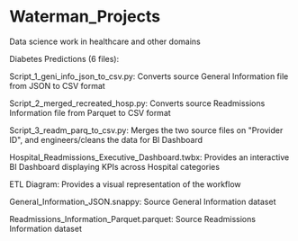 # Waterman_Projects
Data science work in healthcare and other domains

Diabetes Predictions (6 files):

Script_1_geni_info_json_to_csv.py: Converts source General Information file from JSON to CSV format

Script_2_merged_recreated_hosp.py: Converts source Readmissions Information file from Parquet to CSV format

Script_3_readm_parq_to_csv.py: Merges the two source files on "Provider ID", and engineers/cleans the data for BI Dashboard
   
Hospital_Readmissions_Executive_Dashboard.twbx: Provides an interactive BI Dashboard displaying KPIs across Hospital categories

ETL Diagram: Provides a visual representation of the workflow

General_Information_JSON.snappy: Source General Information dataset

Readmissions_Information_Parquet.parquet: Source Readmissions Information dataset
